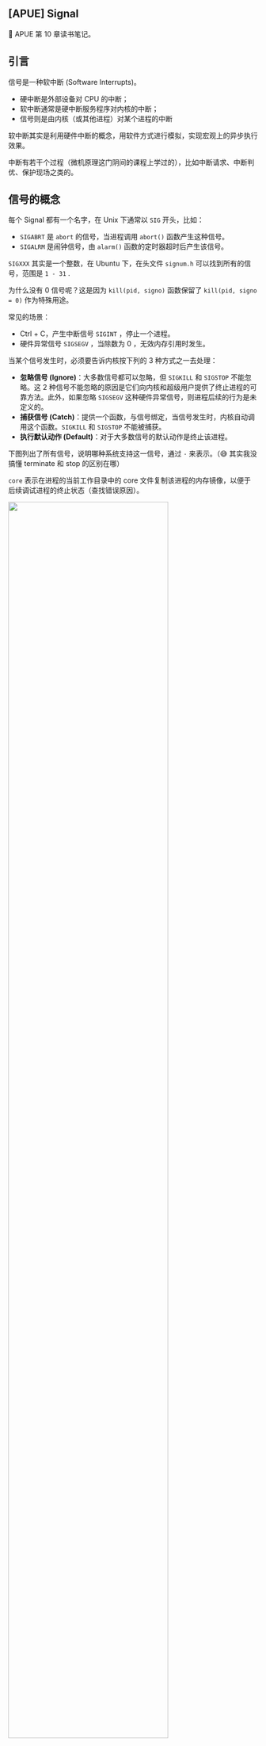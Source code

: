 ## [APUE] Signal

📖 APUE 第 10 章读书笔记。

## 引言

信号是一种软中断 (Software Interrupts)。

- 硬中断是外部设备对 CPU 的中断；
- 软中断通常是硬中断服务程序对内核的中断；
- 信号则是由内核（或其他进程）对某个进程的中断

软中断其实是利用硬件中断的概念，用软件方式进行模拟，实现宏观上的异步执行效果。

中断有若干个过程（微机原理这门阴间的课程上学过的），比如中断请求、中断判优、保护现场之类的。



## 信号的概念

每个 Signal 都有一个名字，在 Unix 下通常以 `SIG` 开头，比如：

- `SIGABRT` 是 `abort` 的信号，当进程调用 `abort()` 函数产生这种信号。
- `SIGALRM` 是闹钟信号，由 `alarm()` 函数的定时器超时后产生该信号。

`SIGXXX` 其实是一个整数，在 Ubuntu 下，在头文件 `signum.h` 可以找到所有的信号，范围是 `1 - 31` .

为什么没有 0 信号呢？这是因为 `kill(pid, signo)` 函数保留了 `kill(pid, signo = 0)` 作为特殊用途。

常见的场景：

- Ctrl + C，产生中断信号 `SIGINT` ，停止一个进程。
- 硬件异常信号 `SIGSEGV` ，当除数为 0 ，无效内存引用时发生。

当某个信号发生时，必须要告诉内核按下列的 3 种方式之一去处理：

- **忽略信号 (Ignore)**：大多数信号都可以忽略，但 `SIGKILL` 和 `SIGSTOP` 不能忽略。这 2 种信号不能忽略的原因是它们向内核和超级用户提供了终止进程的可靠方法。此外，如果忽略 `SIGSEGV` 这种硬件异常信号，则进程后续的行为是未定义的。
- **捕获信号 (Catch)**：提供一个函数，与信号绑定，当信号发生时，内核自动调用这个函数。`SIGKILL` 和 `SIGSTOP` 不能被捕获。
- **执行默认动作 (Default)**：对于大多数信号的默认动作是终止该进程。

下图列出了所有信号，说明哪种系统支持这一信号，通过 `·` 来表示。（😅 其实我没搞懂 terminate 和 stop 的区别在哪）

`core` 表示在进程的当前工作目录中的 core 文件复制该进程的内存镜像，以便于后续调试进程的终止状态（查找错误原因）。

<img src="https://gitee.com/sinkinben/pic-go/raw/master/img/20210225155220.png" style="width:80%;" />

## 函数 signal

```c
#include <signal.h>
typedef void (*sighandler_t)(int);
sighandler_t signal(int signum, sighandler_t handler);
// Returns: previous disposition of signal (see following) if OK, SIG_ERR on error
```

注册信号处理函数。成功返回 **原有的** 信号处理程序，失败返回 `SIG_ERR` 。

`SIG_ERR` 表明上看是一个函数指针，但实际上在 `signum.h` 被定义为：

```c
/* Fake signal functions.  */
#define SIG_ERR	((__sighandler_t) -1)		/* Error return.  */
#define SIG_DFL	((__sighandler_t) 0)		/* Default action.  */
#define SIG_IGN	((__sighandler_t) 1)		/* Ignore signal.  */
```

其实也不一定非要 -1，0 和 1 。只要这三个值不是一个有效的函数地址就可以了。

根据 `signal` 的返回值，我们可以知道信号已有的处理行为，但如果我们只是想知道信号的处理行为，而改变它的处理行为呢？这时候 `signal` 就不管用了，需要用到 `sigaction` 。

当一个进程 `fork` 出一个子进程，**子进程会继承父进程的信号处理方式。**因为子进程是父进程的镜像，因此信号的处理函数的地址在子进程中同样有效。

例如下列程序运行后，按下 `CTRL+C` ：

```c
#include <signal.h>
#include <stdio.h>
#include <stdlib.h>
void sigint_handler(int signo)
{
    printf("\nsigno = %d\n", signo);
    exit(0);
}
int main()
{
    signal(SIGINT, sigint_handler);
    while (1) ;
}
```

则会输出：

```text
^C
signo = 2
```

Unix 还保留了 `SIGUSR1` 和 `SIGUSR2` 2 个信号，留给用户自定义。

```c
#include <signal.h>
#include <stdio.h>
#include <stdlib.h>
void sigusr1_handler(int signo)
{ printf("SIGUSR1 is received, signo = %d\n", signo); }
void sigusr2_handler(int signo)
{ printf("SIGUSR2 is received, signo = %d\n", signo); }
int main()
{
    signal(SIGUSR1, sigusr1_handler);
    signal(SIGUSR2, sigusr2_handler);
    while (1);
}
```

输出：

```
$ ./a.out &
[1] 20783
$ kill -USR1 20783
SIGUSR1 is received, signo = 10
$ kill -USR2 20783
SIGUSR2 is received, signo = 12
```



## 不可靠信号

在早期的 Unix 版本当中，信号是不可靠的，不可靠是指：信号可能会丢失，当一个信号发生时，进程可能不知道这个信号的存在。同时，进程对信号的控制能力也很差，有时候用户希望通知内核阻塞某个信号，但不要忽略它，在它发生的时候记录下来，然后等进程准备好的时候再做处理，这种阻塞信号在当时也不具备。



## 被中断的系统调用

在早期的 Unix 中，如果进程在执行一个很慢的系统调用时被阻塞，在这期间捕获到一个信号，则该系统调用会被中断而不再执行。同时，该系统调用把 `errno` 设置为 `EINTR` 。

为了支持这种特性，把系统调用分为 2 类：Slow system calls and the others . Slow system call 是可能会使进程永远阻塞的一类系统调用：

- 如果某些数据不存在（如读管道），则读操作可能会使调用者永远阻塞。
- `pause` 函数，它会使调用进程休眠直至捕获到一个信号。
- `wait` 函数，当所有子进程都不会结束时，父进程调用 `wait` 可能永远阻塞。



## 可重入函数

可重入函数，即 Reentrant Functions 。

如果进程捕获到一个信号时，它正在执行正常的指令序列，那么这时候**正常的指令序列会被信号处理程序临时中断**，进程首先执行信号处理程序。

如果进程可以从信号处理程序返回（即不会调用 `exit` 或者 `longjmp`），则**可以回到被中断的指令处继续执行**。

根据上述的 2 点特性，假设这样的场景：如果进程正在执行 `malloc`，在堆上申请空间，此时捕获到信号并跳转执行，而信号处理程序又调用了 `malloc`，这是会发生什么呢？

这可能造成进程崩溃，因为 `malloc` 维护了一个链表，在跳转到信号处理程序时，进程可能在修改该链表。

Signal Unix Specification 提供了**可以在信号处理程序中被安全调用的函数**。这些函数是可重入的 (Reentrant) ，并且被称为是异步信号安全的 (Async-signal safe) 。除了可重入以外，在信号处理期间，这些函数会阻塞任何引起不一致的信号发送。

⚠️ 「可重入」一词的意思就是：在某个函数执行期间，被信号处理程序中断，当信号处理完成，可以回到被中断的指令处继续执行，不会引起任何错误，这时候该函数就称为是「可重入」的。

下图列出了一些常见的可重入函数（不在这个图中的函数大多数是不可重入的）。

<img src="https://gitee.com/sinkinben/pic-go/raw/master/img/20210225171108.png" style="width:80%;" />



## 可靠信号术语与语义

当一个信号发生时，内核通常在进程表中设置一个标志。当对信号采取了这种动作，我们就说向进程传递 (Delivery) 了一个信号。在信号产生 (Generation) 和 传递 (Delivery) 之间的时间间隔内，称信号是未决的 (Pendding) 。

如果为进程产生了一个阻塞的信号，而且对该信号的处理是默认动作或捕获信号，则为该进程将此信号保持为未决状态，直到该进程对此信号解除阻塞，或者将对此信号的动作更改为忽略。

**内核在递送一个原来被阻塞的信号给进程时（而不是在产生该信号时），才决定对它的处理方式。**于是进程在信号递送给它之前仍可改变对该信号的动作。进程调用 `sigpending` 函数来判定哪些信号是设置为阻塞并处于未决状态的。





## kill 和 raise

`kill` 将信号发送给进程或者进程组，`raise` 允许进程向自身发送信号。

```c
#include <signal.h>
int kill(pid_t pid, int signo); 
int raise(int signo);
// Both return: 0 if OK, −1 on error
```

显然，调用 `raise(signo)` 等价于 `kill(getpid(), signo)` 。

`kill` 的 `pid` 参数有 4 种情况：

- `pid > 0` : 发送信号给进程 `pid` 。
- `pid == 0` : 将信号发送给与该进程同一进程组的所有进程。
- `pid < 0` : 将信号发送给进程组 ID 等于 `pid` 绝对值的所有进程。
- `pid == -1` : 将信号发送给该进程有权限向它们发送信号的所有进程。

特别的，`kill(pid, 0)` 会执行正常的错误检查，但不发送任何信号，常用于确定进程 `pid` 是否依然存在。



## alarm 和 pause

`alarm` 设定一个定时器，如果超时，那么产生 `SIGALRM` 信号，如果不忽略或者捕获该信号，默认处理行为是终止进程。

```c
#include <unistd.h>
unsigned int alarm(unsigned int seconds);
// Returns: 0 or number of seconds until previously set alarm
```

`pause` 挂起进程直到捕获到一个信号。

```c
#include <unistd.h>
int pause(void);
// Returns: −1 with errno set to EINTR
```



## 信号集

信号集 (Signal Set) 通过一个结构体来表示：

```c
# define _SIGSET_NWORDS	(1024 / (8 * sizeof (unsigned long int)))
typedef struct
  {
    unsigned long int __val[_SIGSET_NWORDS];
  } __sigset_t;
#endif
```

信号集相关 API：

```c
#include <signal.h>
int sigemptyset(sigset_t *set);
int sigfillset(sigset_t *set);
int sigaddset(sigset_t *set, int signo); 
int sigdelset(sigset_t *set, int signo);
// All four return: 0 if OK, −1 on error 
int sigismember(const sigset_t *set, int signo);
// Returns: 1 if true, 0 if false, −1 on error
```

作用：

- `sigemptyset` ：清除 `set` 中的所有信号。
- `sigfillset`：使得 `set` 包括所有信号。
- `sigaddset, sigdelset`：向集合 `set` 中添加或者删除 `signo`。
- `sigismember`: `signo` 是否在 `set` 当中。

个人有一点不太明白的是：信号的范围是 1-31 ，实际上我们可以通过一个 `uint32_t` 来表示信号集合，然后上述 API 其实都可以通过简单的位操作实现了。搞不懂 Ubuntu 上的这种实现考虑到了什么样的场景。

正如书本给出的样例代码：

```c
#include <signal.h>
#include <errno.h>
/*
 * <signal.h> usually defines NSIG to include signal number 0.
 */
#define SIGBAD(signo) ((signo) <= 0 || (signo) >= NSIG)
int sigaddset(sigset_t *set, int signo)
{
    if (SIGBAD(signo))
    {
        errno = EINVAL;
        return (-1);
    }
    *set |= 1 << (signo - 1);
    return (0);
}
int sigdelset(sigset_t *set, int signo)
{
    if (SIGBAD(signo))
    {
        errno = EINVAL;
        return (-1);
    }
    *set &=  ̃(1 << (signo - 1));
    return (0);
}
int sigismember(const sigset_t *set, int signo)
{
    if (SIGBAD(signo))
    {
        errno = EINVAL;
        return (-1);
    }
    return ((*set & (1 << (signo - 1))) != 0);
}
```



## sigprocmask

```c
int sigprocmask(int how, const sigset_t *restrict set, sigset_t *restrict oset);
// Returns: 0 if OK, −1 on error
```

在「不可靠信号」一节中提到，在某些场景下可能需要阻塞信号，直到进程准备就绪才执行信号处理程序，这就需要 `sigprocmask` 。

参数解析：

- `oset` 如果为非空指针，那么进程当前的信号屏蔽集合通过 `oset` 返回；
- `set` 如果为非空指针，则 `how` 指示如何修改当前的信号屏蔽字：
  - `SIG_BLOCK` : 当前屏蔽集合与参数 `set` 取并集后，设置为进程的信号屏蔽字，即：`set` 包括了希望阻塞的信号。
  - `SIG_UNBLOCK` : 当前屏蔽集合与 `set` 的补集取交集，即：`set` 包括了希望解除阻塞的信号。
  - `SIG_SETMASK` : 把 `set` 设置为进程的屏蔽集合。

注意：不能阻塞 `SIGKILL` 和 `SIGSTOP` 信号；**`sigprocmask` 只能在单线程进程中使用，多线程场景下，应当使用 `pthread_sigmask` .**



## sigpending

```c
#include <signal.h>
int sigpending(sigset_t *set);
// Returns: 0 if OK, −1 on error
```

获取当前进程处于 Pendding 状态的信号集合，通过 `set` 返回。

**例子**

```c
#include "apue.h"
#include <signal.h>
static void sig_quit(int signo)
{
    printf("caught SIGQUIT\n");
    if (signal(SIGQUIT, SIG_DFL) == SIG_ERR)  err_sys("can't reset SIGQUIT");
}
int main()
{
    sigset_t newmask, oldmask, pendmask;
    if (signal(SIGQUIT, sig_quit) == SIG_ERR) err_sys("can't not catch SIGQUIT");
    
    // Block SIGQUIT and save current signal mask
    sigemptyset(&newmask);
    sigaddset(&newmask, SIGQUIT);
    
    if (sigprocmask(SIG_BLOCK, &newmask, &oldmask) < 0)  err_sys("SIG_BLOCK error");
    sleep(5);  // SIGQUIT here will remain pending
    
    if (sigpending(&pendmask) < 0)  err_sys("sigpending error");
    if (sigismember(&pendmask, SIGQUIT))  printf("\nSIGQUIT pending\n");
    
    if (sigprocmask(SIG_SETMASK, &oldmask, NULL) < 0)  err_sys("SIG_SETMASK error");
    printf("SIGQUIT unblocked\n");
    sleep(5);
    exit(0);
}
```

运行结果：

```text
$ ./a.out 
^\^\^\^\^\
SIGQUIT pending
caught SIGQUIT
SIGQUIT unblocked
```



## sigaction

```c
int sigaction(int signo, const struct sigaction *restrict act,
struct sigaction *restrict oact);
// Returns: 0 if OK, −1 on error
```

结构体：

```c
struct sigaction {
    void     (*sa_handler)(int);
    void     (*sa_sigaction)(int, siginfo_t *, void *);
    sigset_t   sa_mask;
    int        sa_flags;
    void     (*sa_restorer)(void);
};
```

`sigaction` 的作用是检查或者修改与 `signo` 相关联的信号处理程序。

参数：

- 若 `act` 指针非空，则修改信号的处理程序为 `act` 。
- 若 `oact` 指针非空，则通过 `oact` 返回原有的信号处理程序。

---

看不动了，真鸡儿无聊 😅 ，2021/03/01





## 总结

**1. SIGINT、SIGQUIT、SIGTERM 与 SIGSTOP**

- SIGINT：程序终止 (interrupt) 信号, 在用户键入 INTR 字符 (Ctrl + C) 时发出，用于通知前台进程组终止进程。 
- SIGQUIT：和 SIGINT 类似, 但由 QUIT 字符 (Ctrl + \\) 来控制. 进程在因收到 SIGQUIT 退出时会产生core文件, 在这个意义上类似于一个程序错误信号。 
- SIGTERM: 程序结束 (terminate) 信号, 与 SIGKILL 不同的是，**该信号可以被阻塞和处理**。通常用来要求程序自己正常退出，shell命令kill 缺省产生这个信号。如果进程终止不了，我们才会尝试 SIGKILL。 
- SIGSTOP：停止 (stopped) 进程的执行。注意它和 terminate 以及 interrupt 的区别: 该进程还未结束, 只是**暂停执行**。本信号不能被阻塞, 处理或忽略. 



**2. 进程收到多个信号的情况**

- 待处理信号被阻塞：Unix 信号函数会阻塞统一类型的待处理信号。就比如，一个程序接受了一个 SIGCHLD 的信号，那么在执行 SIGCHLD 的信号的时候，下一的 SIGCHLD 的信号就会被阻塞，成为待处理信号。
- 待处理信号不会排队等待。即针对同一类型的信号，只能有一个待处理信号。例如，一个进程接受了一个 SIGCHLD 的信号，在执行 SIGCHLD 的信号处理程序的时候，来了两个 SIGCHLD 信号，那么只有一个 SIGCHLD 会成为待处理信号。
- 系统调用可以被中断。像 `read`，`wait`，`accept` 这样的系统调用潜在地会阻塞进程一段时间，称为慢速系统调用 (*low system call*) 。在某些系统中，当处理程序捕获到一个信号，被中断的系统调用在信号处理程序进行后不再返回，而是立即返回给用户一个错误条件，并将 `errno` 设置为 `EINTR` 。

